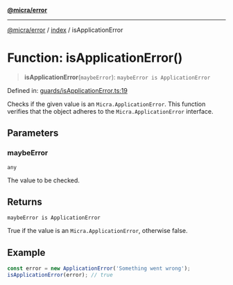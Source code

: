 [**@micra/error**](../../README.md)

***

[@micra/error](../../README.md) / [index](../README.md) / isApplicationError

# Function: isApplicationError()

> **isApplicationError**(`maybeError`): `maybeError is ApplicationError`

Defined in: [guards/isApplicationError.ts:19](https://github.com/micrajs/micra/blob/de3b06bdb3a3f670052250f7e0da7885aa7e590a/packages/error/src/guards/isApplicationError.ts#L19)

Checks if the given value is an `Micra.ApplicationError`.
This function verifies that the object adheres to the `Micra.ApplicationError` interface.

## Parameters

### maybeError

`any`

The value to be checked.

## Returns

`maybeError is ApplicationError`

True if the value is an `Micra.ApplicationError`, otherwise false.

## Example

```typescript
const error = new ApplicationError('Something went wrong');
isApplicationError(error); // true
```
